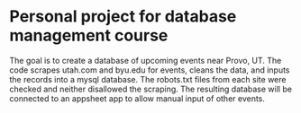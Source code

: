 # Personal project for database management course
The goal is to create a database of upcoming events near Provo, UT.
The code scrapes utah.com and byu.edu for events, cleans the data, and inputs the records into a mysql database. The robots.txt files from each site were checked and neither disallowed the scraping.
The resulting database will be connected to an appsheet app to allow manual input of other events.
